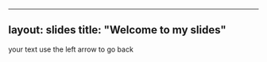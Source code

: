 ----------
layout: slides
title: "Welcome to my slides"
----------

your text
use the left arrow to go back
